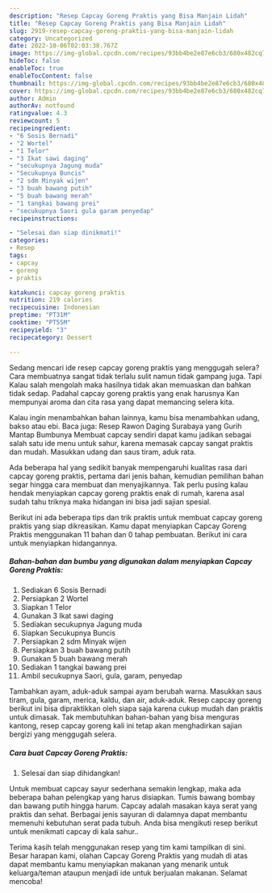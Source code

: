 ```yaml
---
description: "Resep Capcay Goreng Praktis yang Bisa Manjain Lidah"
title: "Resep Capcay Goreng Praktis yang Bisa Manjain Lidah"
slug: 2919-resep-capcay-goreng-praktis-yang-bisa-manjain-lidah
category: Uncategorized
date: 2022-10-06T02:03:38.767Z
image: https://img-global.cpcdn.com/recipes/93bb4be2e87e6cb3/680x482cq70/capcay-goreng-praktis-foto-resep-utama.jpg
hideToc: false
enableToc: true
enableTocContent: false
thumbnail: https://img-global.cpcdn.com/recipes/93bb4be2e87e6cb3/680x482cq70/capcay-goreng-praktis-foto-resep-utama.jpg
cover: https://img-global.cpcdn.com/recipes/93bb4be2e87e6cb3/680x482cq70/capcay-goreng-praktis-foto-resep-utama.jpg
author: Admin
authorAv: notfound
ratingvalue: 4.3
reviewcount: 5
recipeingredient:
- "6 Sosis Bernadi"
- "2 Wortel"
- "1 Telor"
- "3 Ikat sawi daging"
- "secukupnya Jagung muda"
- "Secukupnya Buncis"
- "2 sdm Minyak wijen"
- "3 buah bawang putih"
- "5 buah bawang merah"
- "1 tangkai bawang prei"
- "secukupnya Saori gula garam penyedap"
recipeinstructions:

- "Selesai dan siap dinikmati!"
categories:
- Resep
tags:
- capcay
- goreng
- praktis

katakunci: capcay goreng praktis 
nutrition: 219 calories
recipecuisine: Indonesian
preptime: "PT31M"
cooktime: "PT55M"
recipeyield: "3"
recipecategory: Dessert

---
```



Sedang mencari ide resep capcay goreng praktis yang menggugah selera? Cara membuatnya sangat tidak terlalu sulit namun tidak gampang juga. Tapi Kalau salah mengolah maka hasilnya tidak akan memuaskan dan bahkan tidak sedap. Padahal capcay goreng praktis yang enak harusnya Kan mempunyai aroma dan cita rasa yang dapat memancing selera kita.


Kalau ingin menambahkan bahan lainnya, kamu bisa menambahkan udang, bakso atau ebi. Baca juga: Resep Rawon Daging Surabaya yang Gurih Mantap Bumbunya Membuat capcay sendiri dapat kamu jadikan sebagai salah satu ide menu untuk sahur, karena memasak capcay sangat praktis dan mudah. Masukkan udang dan saus tiram, aduk rata.

Ada beberapa hal yang sedikit banyak mempengaruhi kualitas rasa dari capcay goreng praktis, pertama dari jenis bahan, kemudian pemilihan bahan segar hingga cara membuat dan menyajikannya. Tak perlu pusing kalau hendak menyiapkan capcay goreng praktis enak di rumah, karena asal sudah tahu triknya maka hidangan ini bisa jadi sajian spesial.


Berikut ini ada beberapa tips dan trik praktis untuk membuat capcay goreng praktis yang siap dikreasikan. Kamu dapat menyiapkan Capcay Goreng Praktis menggunakan 11 bahan dan 0 tahap pembuatan. Berikut ini cara untuk menyiapkan hidangannya.

<!--inarticleads1-->

##### Bahan-bahan dan bumbu yang digunakan dalam menyiapkan Capcay Goreng Praktis:

1. Sediakan 6 Sosis Bernadi
1. Persiapkan 2 Wortel
1. Siapkan 1 Telor
1. Gunakan 3 Ikat sawi daging
1. Sediakan secukupnya Jagung muda
1. Siapkan Secukupnya Buncis
1. Persiapkan 2 sdm Minyak wijen
1. Persiapkan 3 buah bawang putih
1. Gunakan 5 buah bawang merah
1. Sediakan 1 tangkai bawang prei
1. Ambil secukupnya Saori, gula, garam, penyedap


Tambahkan ayam, aduk-aduk sampai ayam berubah warna. Masukkan saus tiram, gula, garam, merica, kaldu, dan air, aduk-aduk. Resep capcay goreng berikut ini bisa dipraktikkan oleh siapa saja karena cukup mudah dan praktis untuk dimasak. Tak membutuhkan bahan-bahan yang bisa menguras kantong, resep capcay goreng kali ini tetap akan menghadirkan sajian bergizi yang menggugah selera. 

<!--inarticleads2-->

##### Cara buat Capcay Goreng Praktis:


1. Selesai dan siap dihidangkan!

Untuk membuat capcay sayur sederhana semakin lengkap, maka ada beberapa bahan pelengkap yang harus disiapkan. Tumis bawang bombay dan bawang putih hingga harum. Capcay adalah masakan kaya serat yang praktis dan sehat. Berbagai jenis sayuran di dalamnya dapat membantu memenuhi kebutuhan serat pada tubuh. Anda bisa mengikuti resep berikut untuk menikmati capcay di kala sahur.. 

Terima kasih telah menggunakan resep yang tim kami tampilkan di sini. Besar harapan kami, olahan Capcay Goreng Praktis yang mudah di atas dapat membantu kamu menyiapkan makanan yang menarik untuk keluarga/teman ataupun menjadi ide untuk berjualan makanan. Selamat mencoba!

